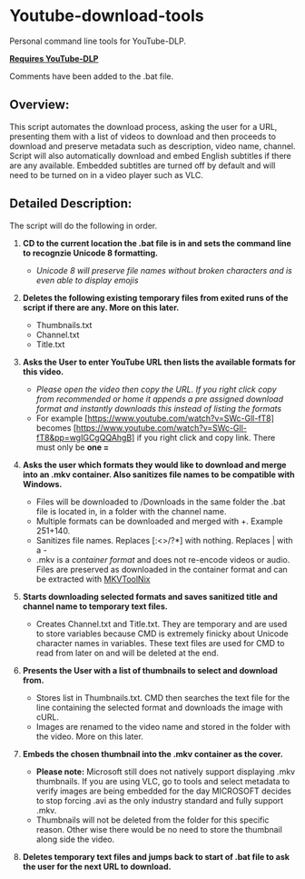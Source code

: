 # Youtube-download-tools
Personal command line tools for YouTube-DLP.

[**Requires YouTube-DLP**](https://github.com/yt-dlp/yt-dlp)

Comments have been added to the .bat file.

## Overview:
This script automates the download process, asking the user for a URL, presenting them with a list of videos to download and then proceeds to download and preserve metadata such as description, video name, channel. Script will also automatically download and embed English subtitles if there are any available. Embedded subtitles are turned off by default and will need to be turned on in a video player such as VLC. 


## Detailed Description:
The script will do the following in order.

1. **CD to the current location the .bat file is in and sets the command line to recognzie Unicode 8 formatting.**
   - *Unicode 8 will preserve file names without broken characters and is even able to display emojis*

3. **Deletes the following existing temporary files from exited runs of the script if there are any. More on this later.**
   - Thumbnails.txt
   - Channel.txt
   - Title.txt
4. **Asks the User to enter YouTube URL then lists the available formats for this video.**
   - *Please open the video then copy the URL. If you right click copy from recommended or home it appends a pre assigned download format and instantly downloads this instead of listing the formats*
   - For example [https://www.youtube.com/watch?v=SWc-Gll-fT8] becomes [https://www.youtube.com/watch?v=SWc-Gll-fT8&pp=wgIGCgQQAhgB] if you right click and copy link. There must only be **one =**
  
5. **Asks the user which formats they would like to download and merge into an .mkv container. Also sanitizes file names to be compatible with Windows.**
   - Files will be downloaded to /Downloads in the same folder the .bat file is located in, in a folder with the channel name.
   - Multiple formats can be downloaded and merged with +. Example 251+140.
   - Sanitizes file names. Replaces [:<>/\?*] with nothing. Replaces | with a -
   - .mkv is a *container format* and does not re-encode videos or audio. Files are preserved as downloaded in the container format and can be extracted with [MKVToolNix](https://mkvtoolnix.download/)
  
6. **Starts downloading selected formats and saves sanitized title and channel name to temporary text files.**
   - Creates Channel.txt and Title.txt. They are temporary and are used to store variables because CMD is extremely finicky about Unicode character names in variables. These text files are used for CMD to read from later on and will be deleted at the end.
  
7. **Presents the User with a list of thumbnails to select and download from.**
   - Stores list in Thumbnails.txt. CMD then searches the text file for the line containing the selected format and downloads the image with cURL.
   - Images are renamed to the video name and stored in the folder with the video. More on this later.
  
8. **Embeds the chosen thumbnail into the .mkv container as the cover.**
    - **Please note:** Microsoft still does not natively support displaying .mkv thumbnails. If you are using VLC, go to tools and select metadata to verify images are being embedded for the day MICROSOFT decides to stop forcing .avi as the only industry standard and fully support .mkv.
    - Thumbnails will not be deleted from the folder for this specific reason. Other wise there would be no need to store the thumbnail along side the video.
  
9. **Deletes temporary text files and jumps back to start of .bat file to ask the user for the next URL to download.**
